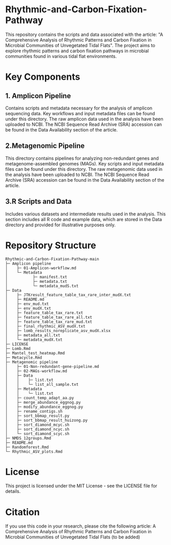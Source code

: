 # Rhythmic-and-Carbon-Fixation-Pathway
This repository contains the scripts and data associated with the article: "A Comprehensive Analysis of Rhythmic Patterns and Carbon Fixation in Microbial Communities of Unvegetated Tidal Flats". The project aims to explore rhythmic patterns and carbon fixation pathways in microbial communities found in various tidal flat environments.

# Key Components
## 1. Amplicon Pipeline
Contains scripts and metadata necessary for the analysis of amplicon sequencing data. Key workflows and input metadata files can be found under this directory. The raw amplicon data used in the analysis have been uploaded to NCBI. The NCBI Sequence Read Archive (SRA) accession can be found in the Data Availability section of the article.

## 2.Metagenomic Pipeline
This directory contains pipelines for analyzing non-redundant genes and metagenome-assembled genomes (MAGs). Key scripts and input metadata files can be found under this directory. The raw metagenomic data used in the analysis have been uploaded to NCBI. The NCBI Sequence Read Archive (SRA) accession can be found in the Data Availability section of the article.

## 3.R Scripts and Data
Includes various datasets and intermediate results used in the analysis. This section includes all R code and example data, which are stored in the Data directory and provided for illustrative purposes only.

# Repository Structure
```
Rhythmic-and-Carbon-Fixation-Pathway-main
├─ Amplicon pipeline
│    ├─ 01-Amplicon-workflow.md
│    └─ Metadata
│           ├─ manifest.txt
│           ├─ metadata.txt
│           └─ metadata_mudS.txt
├─ Data
│    ├─ JTKresult_feature_table_tax_rare_inter_mudX.txt
│    ├─ README.md
│    ├─ env_mud.txt
│    ├─ env_mudX.txt
│    ├─ feature_table_tax_rare.txt
│    ├─ feature_table_tax_rare_all.txt
│    ├─ feature_table_tax_rare_mud.txt
│    ├─ final_rhythmic_ASV_mudX.txt
│    ├─ lomb_results_noreplicate_asv_mudX.xlsx
│    ├─ metadata_all.txt
│    └─ metadata_mudX.txt
├─ LICENSE
├─ Lomb.Rmd
├─ Mantel_test_heatmap.Rmd
├─ Metacycle.Rmd
├─ Metagenomic pipeline
│    ├─ 01-Non-redundant-gene-pipeline.md
│    ├─ 02-MAGs-workflow.md
│    ├─ Data
│    │    ├─ list.txt
│    │    └─ list_all_sample.txt
│    ├─ Metadata
│    │    └─ list.txt
│    ├─ count_temp_adapt_aa.py
│    ├─ merge_abundance_eggnog.py
│    ├─ modify_abundance_eggnog.py
│    ├─ rename_contigs.sh
│    ├─ sort_bbmap_result.py
│    ├─ sort_bbmap_result_huizong.py
│    ├─ sort_diamond_mcyc.sh
│    ├─ sort_diamond_ncyc.sh
│    └─ sort_diamond_scyc.sh
├─ NMDS_12groups.Rmd
├─ README.md
├─ Randomforest.Rmd
└─ Rhythmic_ASV_plots.Rmd
```

# License
This project is licensed under the MIT License - see the LICENSE file for details.

# Citation
If you use this code in your research, please cite the following article:
A Comprehensive Analysis of Rhythmic Patterns and Carbon Fixation in Microbial Communities of Unvegetated Tidal Flats (to be added)

